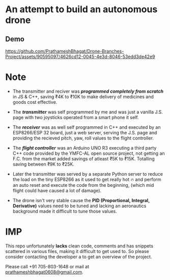 # An attempt to build an autonomous drone

## Demo
https://github.com/PrathameshBhagat/Drone-Branches-Project/assets/90595097/4626cd12-0045-4e3d-8046-53edd3de42e9




# Note 
- The transmitter and reciver was ***programmed completely from scratch*** in JS & C++, saving ₹4K to ₹10K to make delivery of medicines and goods cost effective.


- The ***transmitter*** was self programmed by me and was just a vanilla J.S. page with two joysticks operated from a smart phone it self.

- The ***receiver*** was as well self programmed in C++ and executed by an ESP8266/ESP 32 board, just a web server, serving the J.S. page and providing the recieved pitch, yaw, roll values to the flight controller.

- The ***flight controller*** was an Arduino UNO R3 executing a third party C++ code provided by the YMFC-AL open source project, not getting an F.C. from the market added savings of atleast ₹5K to ₹15K. Totalling saving between ₹9K to ₹25K.

- Later the transmitter was served by a separate Python server to reduce the load on the tiny ESP8266 as it used to get really hot 🔥 and perform an auto reset and execute the code from the beginning, (which mid flight could have caused a lot of damage).

- The drone isn't very stable cause the **PID (Proportional, Integral, Derivative)** values need to be tuned and lacking an aeronautics background made it difficult to tune those values.
  
# IMP

This repo unfortunately **lacks** clean code, comments and has snippets scattered in various files, making it difficult to get used to. So please consider contacting the developer a to get an overview of the project.

Please call +91 705-803-1648 or mail at prathameshbhagat0608@gmail.com.
